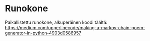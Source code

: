 # Runokone
Paikallistettu runokone, alkuperäinen koodi täältä: https://medium.com/upperlinecode/making-a-markov-chain-poem-generator-in-python-4903d0586957
